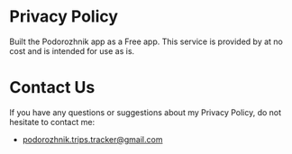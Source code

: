 # Privacy Policy

Built the Podorozhnik app as a Free app. This service is provided by at no cost and is intended for use as is.

# Contact Us

If you have any questions or suggestions about my Privacy Policy, do not hesitate to contact me: 
- podorozhnik.trips.tracker@gmail.com
